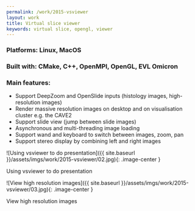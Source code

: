 ```yaml
---
permalink: /work/2015-vsviewer
layout: work
title: Virtual slice viewer
keywords: virtual slice, opengl, viewer
---
```


### **Platforms:** Linux, MacOS

### **Built with:** CMake, C++, OpenMPI, OpenGL, EVL Omicron

### **Main features:**

- Support DeepZoom and OpenSlide inputs (histology images, high-resolution images)
- Render massive resolution images on desktop and on visualisation cluster e.g. the CAVE2
- Support slide view (jump between slide images)
- Asynchronous and multi-threading image loading
- Support wand and keyboard to switch between images, zoom, pan
- Support stereo display by combining left and right images

![Using vsviewer to do presentation]({{ site.baseurl }}/assets/imgs/work/2015-vsviewer/02.jpg){: .image-center }
<p class="caption">Using vsviewer to do presentation</p>

![View high resolution images]({{ site.baseurl }}/assets/imgs/work/2015-vsviewer/03.jpg){: .image-center }
<p class="caption">View high resolution images</p>
